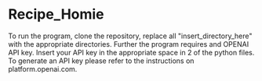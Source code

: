 # Recipe_Homie

To run the program, clone the repository, replace all "insert_directory_here" with the appropriate directories. Further the program requires and OPENAI API key. Insert your API key in the appropriate space in 2 of the python files. To generate an API key please refer to the instructions on platform.openai.com.
